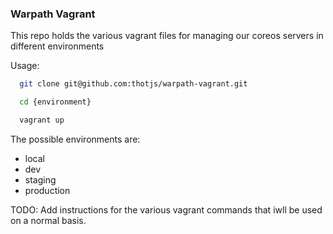 ### Warpath Vagrant

This repo holds the various vagrant files for managing our coreos servers in different environments

Usage:

``` bash
  git clone git@github.com:thotjs/warpath-vagrant.git

  cd {environment}

  vagrant up
```

The possible environments are:
* local
* dev
* staging
* production

TODO: Add instructions for the various vagrant commands that iwll be used on a normal basis.